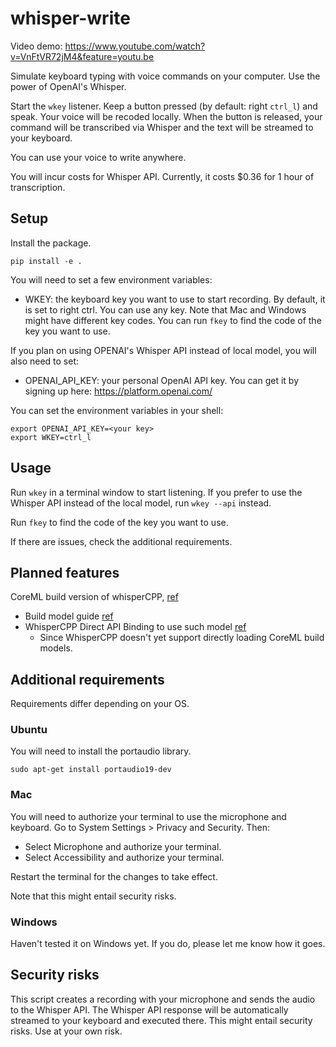 # whisper-write

Video demo: https://www.youtube.com/watch?v=VnFtVR72jM4&feature=youtu.be

Simulate keyboard typing with voice commands on your computer. Use the power of OpenAI's Whisper.

Start the `wkey` listener. Keep a button pressed (by default: right `ctrl_l`) and speak. Your voice will be recoded locally. When the button is released, your command will be transcribed via Whisper and the text will be streamed to your keyboard.

You can use your voice to write anywhere. 

You will incur costs for Whisper API. Currently, it costs $0.36 for 1 hour of transcription.

## Setup

Install the package.

```shell
pip install -e .
```

You will need to set a few environment variables:

- WKEY: the keyboard key you want to use to start recording. By default, it is set to right ctrl. You can use any key. Note that Mac and Windows might have different key codes. You can run `fkey` to find the code of the key you want to use.

If you plan on using OPENAI's Whisper API instead of local model, you will also need to set:
- OPENAI_API_KEY: your personal OpenAI API key. You can get it by signing up here: https://platform.openai.com/


You can set the environment variables in your shell:

```shell
export OPENAI_API_KEY=<your key>
export WKEY=ctrl_l
```
## Usage

Run `wkey` in a terminal window to start listening. 
If you prefer to use the Whisper API instead of the local model, run `wkey --api` instead.

Run `fkey` to find the code of the key you want to use.

If there are issues, check the additional requirements.

## Planned features
CoreML build version of whisperCPP, [ref](https://github.com/SYSTRAN/faster-whisper/discussions/368)
- Build model guide [ref](https://github.com/ggerganov/whisper.cpp?tab=readme-ov-file#core-ml-support)
- WhisperCPP Direct API Binding to use such model [ref](https://github.com/aarnphm/whispercpp?tab=readme-ov-file#api)
  - Since WhisperCPP doesn't yet support directly loading CoreML build models.

## Additional requirements

Requirements differ depending on your OS.

### Ubuntu

You will need to install the portaudio library. 

```shell
sudo apt-get install portaudio19-dev 
```

### Mac
You will need to authorize your terminal to use the microphone and keyboard. Go to System Settings > Privacy and Security. Then: 
* Select Microphone and authorize your terminal.
* Select Accessibility and authorize your terminal.

Restart the terminal for the changes to take effect. 

Note that this might entail security risks.

### Windows
Haven't tested it on Windows yet. If you do, please let me know how it goes.

## Security risks

This script creates a recording with your microphone and sends the audio to the Whisper API. The Whisper API response will be automatically streamed to your keyboard and executed there. This might entail security risks. Use at your own risk. 